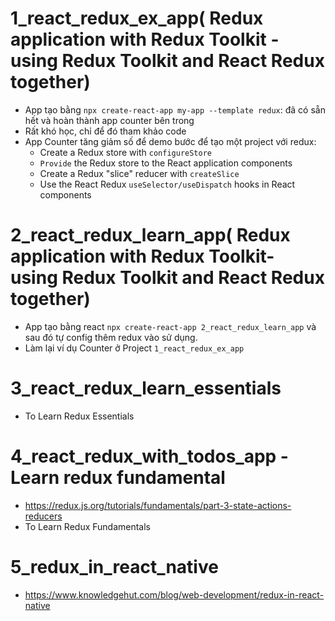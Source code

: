 # 1_react_redux_ex_app( Redux application with Redux Toolkit - using Redux Toolkit and React Redux together)

-   App tạo bằng `npx create-react-app my-app --template redux`: đã có sẵn hết và hoàn thành app counter bên trong
-   Rất khó học, chỉ để đó tham khảo code
-   App Counter tăng giảm số để demo bước để tạo một project với redux:
    -   Create a Redux store with `configureStore`
    -   `Provide` the Redux store to the React application components
    -   Create a Redux "slice" reducer with `createSlice`
    -   Use the React Redux `useSelector/useDispatch` hooks in React components

# 2_react_redux_learn_app( Redux application with Redux Toolkit- using Redux Toolkit and React Redux together)

-   App tạo bằng react `npx create-react-app 2_react_redux_learn_app` và sau đó tự config thêm redux vào sử dụng.
-   Làm lại ví dụ Counter ở Project `1_react_redux_ex_app`

# 3_react_redux_learn_essentials

-   To Learn Redux Essentials

# 4_react_redux_with_todos_app - Learn redux fundamental

-   https://redux.js.org/tutorials/fundamentals/part-3-state-actions-reducers
-   To Learn Redux Fundamentals

# 5_redux_in_react_native

-   https://www.knowledgehut.com/blog/web-development/redux-in-react-native
